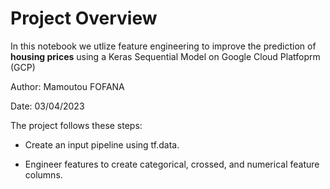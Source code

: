 # Project Overview 

In this notebook we utlize feature engineering to improve the prediction of **housing prices** using a Keras Sequential Model on Google Cloud Platfoprm (GCP)


Author: Mamoutou FOFANA

Date: 03/04/2023

The project follows these steps:

- Create an input pipeline using tf.data.

- Engineer features to create categorical, crossed, and numerical feature columns.


